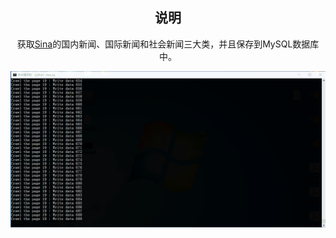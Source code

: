 <center>
<h2>说明</h2>

获取<a href='http://news.sina.com.cn/'>Sina</a>的国内新闻、国际新闻和社会新闻三大类，并且保存到MySQL数据库中。

<img src="https://github.com/Bgods/Bgods.github.io/blob/master/img/sina_new.gif">
</center>

